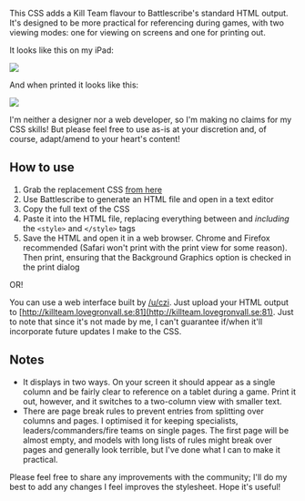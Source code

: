This CSS adds a Kill Team flavour to Battlescribe's standard HTML output. It's designed to be more practical for referencing during games, with two viewing modes: one for viewing on screens and one for printing out.

It looks like this on my iPad:

![](https://github.com/r0tational/killteam-battlescribe/blob/master/screen_page.png)

And when printed it looks like this:

![](https://github.com/r0tational/killteam-battlescribe/blob/master/print_page.jpg)

I'm neither a designer nor a web developer, so I'm making no claims for my CSS skills! But please feel free to use as-is at your discretion and, of course, adapt/amend to your heart's content!

## How to use

1. Grab the replacement CSS [from here](https://github.com/r0tational/killteam-battlescribe/blob/master/killteam-battlescribe.css)
2. Use Battlescribe to generate an HTML file and open in a text editor
3. Copy the full text of the CSS
4. Paste it into the HTML file, replacing everything between and *including* the `<style>` and `</style>` tags
5. Save the HTML and open it in a web browser. Chrome and Firefox recommended (Safari won't print with the print view for some reason). Then print, ensuring that the Background Graphics option is checked in the print dialog

OR!

You can use a web interface built by [/u/czi](https://www.reddit.com/u/czi). Just upload your HTML output to [http://killteam.lovegronvall.se:81](http://killteam.lovegronvall.se:81). Just to note that since it's not made by me, I can't guarantee if/when it'll incorporate future updates I make to the CSS.

## Notes

- It displays in two ways. On your screen it should appear as a single column and be fairly clear to reference on a tablet during a game. Print it out, however, and it switches to a two-column view with smaller text.
- There are page break rules to prevent entries from splitting over columns and pages. I optimised it for keeping specialists, leaders/commanders/fire teams on single pages. The first page will be almost empty, and models with long lists of rules might break over pages and generally look terrible, but I've done what I can to make it practical.

Please feel free to share any improvements with the community; I'll do my best to add any changes I feel improves the stylesheet. Hope it's useful!
